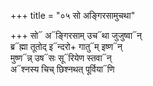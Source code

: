 +++
title = "०५ सो अङ्गिरसामुचथा"

+++
सो᳓ अ᳓ङ्गिरसाम् उच᳓था जुजुष्वा᳓न्  
ब्र᳓ह्मा तूतोद् इ᳓न्दरो+ गातु᳓म् इष्ण᳓न्  
मुष्ण᳓न्न् उष᳓सः सू᳓रियेण स्तवा᳓न्  
अ᳓श्नस्य चिच् छिश्नथत् पूर्विया᳓णि